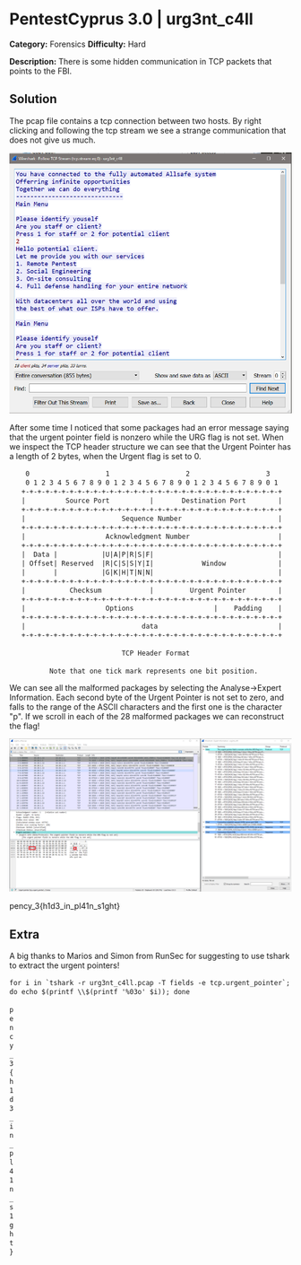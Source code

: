 # PentestCyprus 3.0 | urg3nt_c4ll

**Category:** Forensics **Difficulty:** Hard

**Description:** There is some hidden communication in TCP packets that points to the FBI. 

## Solution

The pcap file contains a tcp connection between two hosts. By right clicking and following the tcp stream we see a strange communication that does not give us much.

![Tcp Stream](https://github.com/Sikkis/ctf-writeups/blob/master/2017/pentestcyprus3.0/Forensics/urg3nt_c4ll/images/tcp-stream.png)

After some time I noticed that some packages had an error message saying that the urgent pointer field is nonzero while the URG flag is not set. When we inspect the TCP header structure we can see that the Urgent Pointer has a length of 2 bytes, when the Urgent flag is set to 0.

```
    0                   1                   2                   3   
    0 1 2 3 4 5 6 7 8 9 0 1 2 3 4 5 6 7 8 9 0 1 2 3 4 5 6 7 8 9 0 1 
   +-+-+-+-+-+-+-+-+-+-+-+-+-+-+-+-+-+-+-+-+-+-+-+-+-+-+-+-+-+-+-+-+
   |          Source Port          |       Destination Port        |
   +-+-+-+-+-+-+-+-+-+-+-+-+-+-+-+-+-+-+-+-+-+-+-+-+-+-+-+-+-+-+-+-+
   |                        Sequence Number                        |
   +-+-+-+-+-+-+-+-+-+-+-+-+-+-+-+-+-+-+-+-+-+-+-+-+-+-+-+-+-+-+-+-+
   |                    Acknowledgment Number                      |
   +-+-+-+-+-+-+-+-+-+-+-+-+-+-+-+-+-+-+-+-+-+-+-+-+-+-+-+-+-+-+-+-+
   |  Data |           |U|A|P|R|S|F|                               |
   | Offset| Reserved  |R|C|S|S|Y|I|            Window             |
   |       |           |G|K|H|T|N|N|                               |
   +-+-+-+-+-+-+-+-+-+-+-+-+-+-+-+-+-+-+-+-+-+-+-+-+-+-+-+-+-+-+-+-+
   |           Checksum            |         Urgent Pointer        |
   +-+-+-+-+-+-+-+-+-+-+-+-+-+-+-+-+-+-+-+-+-+-+-+-+-+-+-+-+-+-+-+-+
   |                    Options                    |    Padding    |
   +-+-+-+-+-+-+-+-+-+-+-+-+-+-+-+-+-+-+-+-+-+-+-+-+-+-+-+-+-+-+-+-+
   |                             data                              |
   +-+-+-+-+-+-+-+-+-+-+-+-+-+-+-+-+-+-+-+-+-+-+-+-+-+-+-+-+-+-+-+-+

                            TCP Header Format

          Note that one tick mark represents one bit position.
```
We can see all the malformed packages by selecting the Analyse->Expert Information.
Each second byte of the Urgent Pointer is not set to zero, and falls to the range of the ASCII characters and the first one is the character "p". If we scroll in each of the 28 malformed packages we can reconstruct the flag!

![Tcp Stream](https://github.com/Sikkis/ctf-writeups/blob/master/2017/pentestcyprus3.0/Forensics/urg3nt_c4ll/images/expert-information.png)

pency_3{h1d3_in_pl41n_s1ght}

## Extra 

A big thanks to Marios and Simon from RunSec for suggesting to use tshark to extract the urgent pointers!
```
for i in `tshark -r urg3nt_c4ll.pcap -T fields -e tcp.urgent_pointer`; do echo $(printf \\$(printf '%03o' $i)); done
    
p   
e   
n   
c   
y   
_   
3   
{   
h   
1   
d   
3   
_   
i   
n   
_   
p   
l   
4   
1   
n   
_   
s   
1   
g   
h   
t   
}   
```
